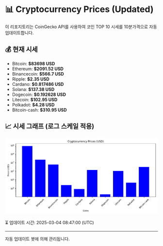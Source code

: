 
# 📊 Cryptocurrency Prices (Updated)

이 리포지토리는 CoinGecko API를 사용하여 코인 TOP 10 시세를 10분가격으로 자동 업데이트합니다.

## 💰 현재 시세
- Bitcoin: **$83698 USD**
- Ethereum: **$2091.52 USD**
- Binancecoin: **$566.7 USD**
- Ripple: **$2.35 USD**
- Cardano: **$0.817486 USD**
- Solana: **$137.38 USD**
- Dogecoin: **$0.192628 USD**
- Litecoin: **$102.95 USD**
- Polkadot: **$4.28 USD**
- Bitcoin-cash: **$310.95 USD**

## 📈 시세 그래프 (로그 스케일 적용)
![Crypto Prices](crypto_prices.png)

⏳ 업데이트 시간: 2025-03-04 08:47:00 (UTC)

---
자동 업데이트 봇에 의해 관리됩니다.
